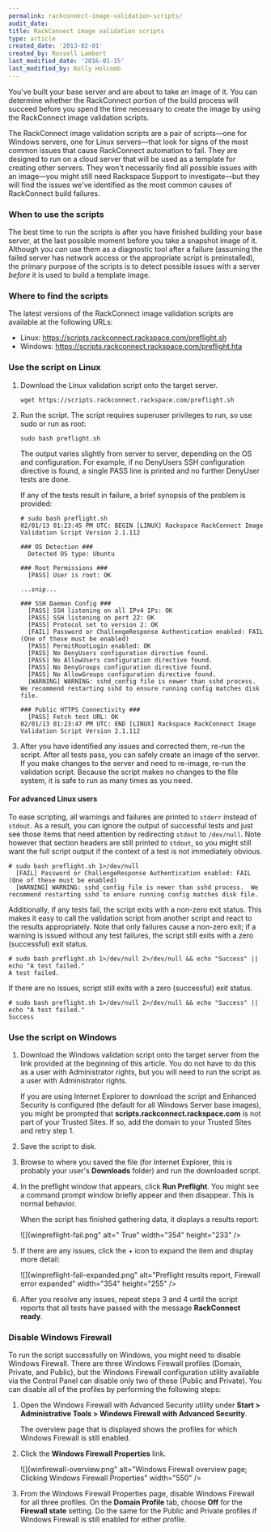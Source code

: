 ```yaml
---
permalink: rackconnect-image-validation-scripts/
audit_date:
title: RackConnect image validation scripts
type: article
created_date: '2013-02-01'
created_by: Russell Lambert
last_modified_date: '2016-01-15'
last_modified_by: Kelly Holcomb
---
```


You've built your base server and are about to take an image of it. You
can determine whether the RackConnect portion of the build process will
succeed before you spend the time necessary to create the image by using
the RackConnect image validation scripts.

The RackConnect image validation scripts are a pair of scripts&mdash;one for
Windows servers, one for Linux servers&mdash;that look for signs of the most
common issues that cause RackConnect automation to fail. They are
designed to run on a cloud server that will be used as a template for
creating other servers. They won't necessarily find all possible issues
with an image&mdash;you might still need Rackspace Support to investigate&mdash;but they will find the issues we've identified as the most common causes of RackConnect build failures.

### When to use the scripts

The best time to run the scripts is after you have finished building
your base server, at the last possible moment before you take a snapshot
image of it. Although you *can* use them as a diagnostic tool after a
failure (assuming the failed server has network access or the
appropriate script is preinstalled), the primary purpose of the scripts
is to detect possible issues with a server *before* it is used to build
a template image.

### Where to find the scripts

The latest versions of the RackConnect image validation scripts are
available at the following URLs:

-   Linux: <https://scripts.rackconnect.rackspace.com/preflight.sh>
-   Windows: <https://scripts.rackconnect.rackspace.com/preflight.hta>

### Use the script on Linux

1.  Download the Linux validation script onto the target server.

        wget https://scripts.rackconnect.rackspace.com/preflight.sh

2.  Run the script. The script requires superuser privileges to run, so
    use sudo or run as root:

        sudo bash preflight.sh

    The output varies slightly from server to server, depending on
    the OS and configuration. For example, if no DenyUsers SSH
    configuration directive is found, a single PASS line is printed
    and no further DenyUser tests are done.

    If any of the tests result in failure, a brief synopsis of the
    problem is provided:

        # sudo bash preflight.sh
        02/01/13 01:23:45 PM UTC: BEGIN [LINUX] Rackspace RackConnect Image Validation Script Version 2.1.112

        ### OS Detection ###
          Detected OS type: Ubuntu

        ### Root Permissions ###
          [PASS] User is root: OK

        ...snip...

        ### SSH Daemon Config ###
          [PASS] SSH listening on all IPv4 IPs: OK
          [PASS] SSH listening on port 22: OK
          [PASS] Protocol set to version 2: OK
          [FAIL] Password or ChallengeResponse Authentication enabled: FAIL (One of these must be enabled)
          [PASS] PermitRootLogin enabled: OK
          [PASS] No DenyUsers configuration directive found.
          [PASS] No AllowUsers configuration directive found.
          [PASS] No DenyGroups configuration directive found.
          [PASS] No AllowGroups configuration directive found.
          [WARNING] WARNING: sshd_config file is newer than sshd process.  We recommend restarting sshd to ensure running config matches disk file.

        ### Public HTTPS Connectivity ###
          [PASS] Fetch test URL: OK
        02/01/13 01:23:47 PM UTC: END [LINUX] Rackspace RackConnect Image Validation Script Version 2.1.112

3.  After you have identified any issues and corrected them, re-run the
    script. After all tests pass, you can safely create an image of the
    server. If you make changes to the server and need to re-image,
    re-run the validation script. Because the script makes no changes to
    the file system, it is safe to run as many times as you need.

#### For advanced Linux users

To ease scripting, all warnings and failures are printed to `stderr` instead of `stdout`. As a result, you can ignore the output of successful tests and just see those items that need attention by redirecting `stdout` to `/dev/null`. Note however that section headers are still printed to `stdout`, so you might still want the full script output if the context of a test is not immediately obvious.

    # sudo bash preflight.sh 1>/dev/null
      [FAIL] Password or ChallengeResponse Authentication enabled: FAIL (One of these must be enabled)
      [WARNING] WARNING: sshd_config file is newer than sshd process.  We recommend restarting sshd to ensure running config matches disk file.

Additionally, if any tests fail, the script exits with a non-zero exit status. This makes it easy to call the validation script from another script and react to the results appropriately. Note that only failures cause a non-zero exit; if a warning is issued without any test failures, the script still exits with a zero (successful) exit status.

    # sudo bash preflight.sh 1>/dev/null 2>/dev/null && echo "Success" || echo "A test failed."
    A test failed.

If there are no issues, script still exits with a zero (successful) exit status.

    # sudo bash preflight.sh 1>/dev/null 2>/dev/null && echo "Success" || echo "A test failed."
    Success

### Use the script on Windows

1.  Download the Windows validation script onto the target server from
    the link provided at the beginning of this article. You do not have
    to do this as a user with Administrator rights, but you will need to run the script as a user with
    Administrator rights.

    If you are using Internet Explorer to download the script and
    Enhanced Security is configured (the default for all Windows Server
    base images), you might be prompted that
    **scripts.rackconnect.rackspace.com** is not part of your Trusted
    Sites. If so, add the domain to your Trusted Sites and retry step 1.

2.  Save the script to disk.

3.  Browse to where you saved the file (for Internet Explorer, this is
    probably your user's **Downloads** folder) and run the
    downloaded script.

4.  In the preflight window that appears, click **Run Preflight**.
    You might see a command prompt window briefly appear and
    then disappear. This is normal behavior.

    When the script has finished gathering data, it displays a results
    report:

    ![](winpreflight-fail.png" alt=" True" width="354" height="233" />

5.  If there are any issues, click the + icon to expand the item and
    display more detail:

    ![](winpreflight-fail-expanded.png" alt="Preflight results report, Firewall error expanded" width="354" height="255" />

6.  After you resolve any issues, repeat steps 3 and 4 until
    the script reports that all tests have passed with the message **RackConnect ready**.

### Disable Windows Firewall

To run the script successfully on Windows, you might need to disable Windows Firewall. There are three Windows Firewall profiles (Domain, Private, and Public), but the Windows Firewall configuration utility available via the Control Panel can disable only two of these (Public and Private). You can disable all of the profiles by performing the following steps:

1.  Open the Windows Firewall with Advanced Security utility under **Start &gt; Administrative Tools &gt; Windows Firewall with Advanced Security**.

    The overview page that is displayed shows the profiles for which Windows Firewall is still enabled.

2.  Click the **Windows Firewall Properties** link.

    ![](winfirewall-overview.png" alt="Windows Firewall overview page; Clicking Windows Firewall Properties" width="550" />

3.  From the Windows Firewall Properties page, disable Windows Firewall for all three profiles. On the **Domain Profile** tab, choose **Off** for the **Firewall state** setting. Do the same for the Public and Private profiles if Windows Firewall is still enabled for either profile.
